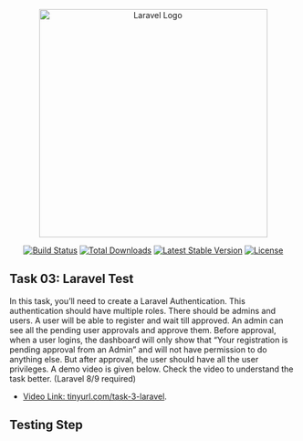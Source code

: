 <p align="center"><a href="https://laravel.com" target="_blank"><img src="https://raw.githubusercontent.com/laravel/art/master/logo-lockup/5%20SVG/2%20CMYK/1%20Full%20Color/laravel-logolockup-cmyk-red.svg" width="400" alt="Laravel Logo"></a></p>

<p align="center">
<a href="https://travis-ci.org/laravel/framework"><img src="https://travis-ci.org/laravel/framework.svg" alt="Build Status"></a>
<a href="https://packagist.org/packages/laravel/framework"><img src="https://img.shields.io/packagist/dt/laravel/framework" alt="Total Downloads"></a>
<a href="https://packagist.org/packages/laravel/framework"><img src="https://img.shields.io/packagist/v/laravel/framework" alt="Latest Stable Version"></a>
<a href="https://packagist.org/packages/laravel/framework"><img src="https://img.shields.io/packagist/l/laravel/framework" alt="License"></a>
</p>

## Task 03: Laravel Test

In this task, you’ll need to create a Laravel Authentication. This authentication should have multiple roles. There should be admins and users. A user will be able to register and wait till approved. An admin can see all the pending user approvals and approve them. Before approval, when a user logins, the dashboard will only show that “Your registration is pending approval from an Admin” and will not have permission to do anything else. But after approval, the user should have all the user privileges. A demo video is given below. Check the video to understand the task better. (Laravel 8/9 required)

-   [Video Link: tinyurl.com/task-3-laravel](tinyurl.com/task-3-laravel).

## Testing Step
